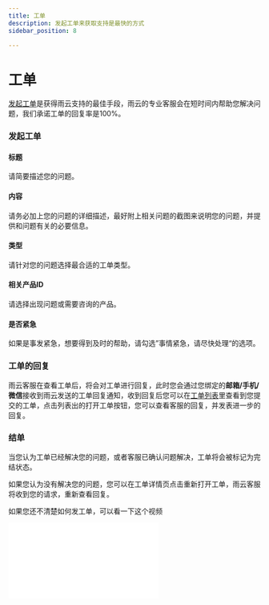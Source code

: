 ```yaml
---
title: 工单
description: 发起工单来获取支持是最快的方式
sidebar_position: 8

---
```



# 工单

[发起工单]是获得雨云支持的最佳手段，雨云的专业客服会在短时间内帮助您解决问题，我们承诺工单的回复率是100%。



### 发起工单

#### 标题

请简要描述您的问题。

#### 内容

请务必加上您的问题的详细描述，最好附上相关问题的截图来说明您的问题，并提供和问题有关的必要信息。

#### 类型

请针对您的问题选择最合适的工单类型。

#### 相关产品ID

请选择出现问题或需要咨询的产品。

#### 是否紧急

如果是事发紧急，想要得到及时的帮助，请勾选”事情紧急，请尽快处理“的选项。



### 工单的回复

雨云客服在查看工单后，将会对工单进行回复，此时您会通过您绑定的**邮箱/手机/微信**接收到雨云发送的工单回复通知，收到回复后您可以在[工单列表]里查看到您提交的工单，点击列表出的打开工单按钮，您可以查看客服的回复，并发表进一步的回复。



### 结单

当您认为工单已经解决您的问题，或者客服已确认问题解决，工单将会被标记为完结状态。

如果您认为没有解决您的问题，您可以在工单详情页点击重新打开工单，雨云客服将收到您的请求，重新查看回复。

如果您还不清楚如何发工单，可以看一下这个视频


<iframe class="iframe_video" src="//player.bilibili.com/player.html?aid=704067521&cid=1282496388&page=1&autoplay=false&muted=true&highQuality=true" scrolling="no" border="0" frameborder="no" framespacing="0" allowfullscreen="true"> </iframe>



[发起工单]: https://app.rainyun.com/support/workorder/create
[工单列表]: https://app.rainyun.com/support/workorder/list